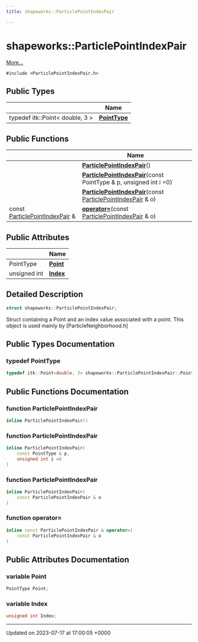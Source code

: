 ```yaml
---
title: shapeworks::ParticlePointIndexPair

---
```


# shapeworks::ParticlePointIndexPair



 [More...](#detailed-description)


`#include <ParticlePointIndexPair.h>`

## Public Types

|                | Name           |
| -------------- | -------------- |
| typedef itk::Point< double, 3 > | **[PointType](../Classes/structshapeworks_1_1ParticlePointIndexPair.md#typedef-pointtype)**  |

## Public Functions

|                | Name           |
| -------------- | -------------- |
| | **[ParticlePointIndexPair](../Classes/structshapeworks_1_1ParticlePointIndexPair.md#function-particlepointindexpair)**() |
| | **[ParticlePointIndexPair](../Classes/structshapeworks_1_1ParticlePointIndexPair.md#function-particlepointindexpair)**(const PointType & p, unsigned int i =0) |
| | **[ParticlePointIndexPair](../Classes/structshapeworks_1_1ParticlePointIndexPair.md#function-particlepointindexpair)**(const [ParticlePointIndexPair](../Classes/structshapeworks_1_1ParticlePointIndexPair.md) & o) |
| const [ParticlePointIndexPair](../Classes/structshapeworks_1_1ParticlePointIndexPair.md) & | **[operator=](../Classes/structshapeworks_1_1ParticlePointIndexPair.md#function-operator=)**(const [ParticlePointIndexPair](../Classes/structshapeworks_1_1ParticlePointIndexPair.md) & o) |

## Public Attributes

|                | Name           |
| -------------- | -------------- |
| PointType | **[Point](../Classes/structshapeworks_1_1ParticlePointIndexPair.md#variable-point)**  |
| unsigned int | **[Index](../Classes/structshapeworks_1_1ParticlePointIndexPair.md#variable-index)**  |

## Detailed Description

```cpp
struct shapeworks::ParticlePointIndexPair;
```


Struct containing a Point and an index value associated with a point. This object is used mainly by [ParticleNeighborhood.h]

## Public Types Documentation

### typedef PointType

```cpp
typedef itk::Point<double, 3> shapeworks::ParticlePointIndexPair::PointType;
```


## Public Functions Documentation

### function ParticlePointIndexPair

```cpp
inline ParticlePointIndexPair()
```


### function ParticlePointIndexPair

```cpp
inline ParticlePointIndexPair(
    const PointType & p,
    unsigned int i =0
)
```


### function ParticlePointIndexPair

```cpp
inline ParticlePointIndexPair(
    const ParticlePointIndexPair & o
)
```


### function operator=

```cpp
inline const ParticlePointIndexPair & operator=(
    const ParticlePointIndexPair & o
)
```


## Public Attributes Documentation

### variable Point

```cpp
PointType Point;
```


### variable Index

```cpp
unsigned int Index;
```


-------------------------------

Updated on 2023-07-17 at 17:00:05 +0000